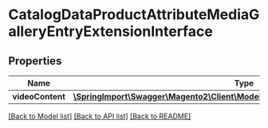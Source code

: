 # CatalogDataProductAttributeMediaGalleryEntryExtensionInterface

## Properties
Name | Type | Description | Notes
------------ | ------------- | ------------- | -------------
**videoContent** | [**\SpringImport\Swagger\Magento2\Client\Model\FrameworkDataVideoContentInterface**](FrameworkDataVideoContentInterface.md) |  | [optional] 

[[Back to Model list]](../README.md#documentation-for-models) [[Back to API list]](../README.md#documentation-for-api-endpoints) [[Back to README]](../README.md)


